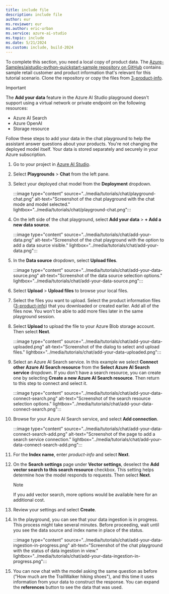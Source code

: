 ```yaml
---
title: include file
description: include file
author: eur
ms.reviewer: eur
ms.author: eric-urban
ms.service: azure-ai-studio
ms.topic: include
ms.date: 5/21/2024
ms.custom: include, build-2024
---
```


To complete this section, you need a local copy of product data. The [Azure-Samples/aistudio-python-quickstart-sample repository on GitHub](https://github.com/Azure-Samples/aistudio-python-quickstart-sample/tree/main/data) contains sample retail customer and product information that's relevant for this tutorial scenario. Clone the repository or copy the files from [3-product-info](https://github.com/Azure-Samples/aistudio-python-quickstart-sample/tree/main/data/3-product-info). 

> [!IMPORTANT]
> The **Add your data** feature in the Azure AI Studio playground doesn't support using a virtual network or private endpoint on the following resources:
> * Azure AI Search
> * Azure OpenAI
> * Storage resource 

Follow these steps to add your data in the chat playground to help the assistant answer questions about your products. You're not changing the deployed model itself. Your data is stored separately and securely in your Azure subscription.

1. Go to your project in [Azure AI Studio](https://ai.azure.com). 
1. Select **Playgrounds** > **Chat** from the left pane.
1. Select your deployed chat model from the **Deployment** dropdown. 

    :::image type="content" source="../media/tutorials/chat/playground-chat.png" alt-text="Screenshot of the chat playground with the chat mode and model selected." lightbox="../media/tutorials/chat/playground-chat.png":::
 
1. On the left side of the chat playground, select **Add your data** > **+ Add a new data source**.

    :::image type="content" source="../media/tutorials/chat/add-your-data.png" alt-text="Screenshot of the chat playground with the option to add a data source visible." lightbox="../media/tutorials/chat/add-your-data.png":::

1. In the **Data source** dropdown, select **Upload files**. 

    :::image type="content" source="../media/tutorials/chat/add-your-data-source.png" alt-text="Screenshot of the data source selection options." lightbox="../media/tutorials/chat/add-your-data-source.png":::

1. Select **Upload** > **Upload files** to browse your local files. 

1. Select the files you want to upload. Select the product information files ([3-product-info](https://github.com/Azure-Samples/aistudio-python-quickstart-sample/tree/main/data/3-product-info)) that you downloaded or created earlier. Add all of the files now. You won't be able to add more files later in the same playground session.

1. Select **Upload** to upload the file to your Azure Blob storage account. Then select **Next**.

   :::image type="content" source="../media/tutorials/chat/add-your-data-uploaded.png" alt-text="Screenshot of the dialog to select and upload files." lightbox="../media/tutorials/chat/add-your-data-uploaded.png":::

1. Select an Azure AI Search service. In this example we select **Connect other Azure AI Search resource** from the **Select Azure AI Search service** dropdown. If you don't have a search resource, you can create one by selecting **Create a new Azure AI Search resource**. Then return to this step to connect and select it.

    :::image type="content" source="../media/tutorials/chat/add-your-data-connect-search.png" alt-text="Screenshot of the search resource selection options." lightbox="../media/tutorials/chat/add-your-data-connect-search.png":::

1. Browse for your Azure AI Search service, and select **Add connection**. 

    :::image type="content" source="../media/tutorials/chat/add-your-data-connect-search-add.png" alt-text="Screenshot of the page to add a search service connection." lightbox="../media/tutorials/chat/add-your-data-connect-search-add.png":::

1. For the **Index name**, enter *product-info* and select **Next**.

1. On the **Search settings** page under **Vector settings**, deselect the **Add vector search to this search resource** checkbox. This setting helps determine how the model responds to requests. Then select **Next**.
    
    > [!NOTE]
    > If you add vector search, more options would be available here for an additional cost. 

1. Review your settings and select **Create**.

1. In the playground, you can see that your data ingestion is in progress. This process might take several minutes. Before proceeding, wait until you see the data source and index name in place of the status. 

   :::image type="content" source="../media/tutorials/chat/add-your-data-ingestion-in-progress.png" alt-text="Screenshot of the chat playground with the status of data ingestion in view." lightbox="../media/tutorials/chat/add-your-data-ingestion-in-progress.png":::

1. You can now chat with the model asking the same question as before ("How much are the TrailWalker hiking shoes"), and this time it uses information from your data to construct the response. You can expand the **references** button to see the data that was used.
